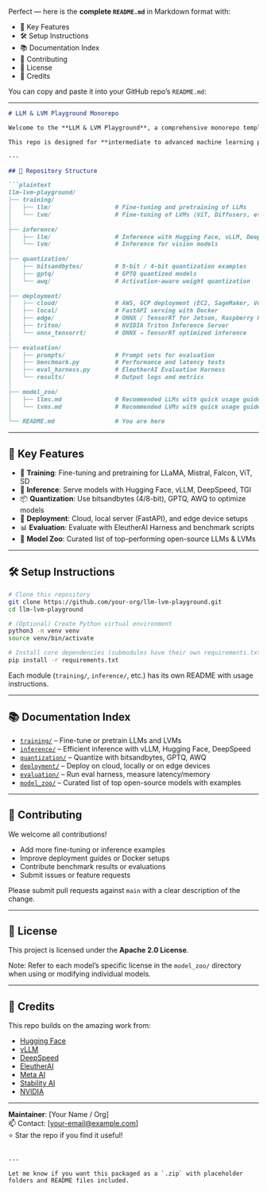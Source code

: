 Perfect — here is the **complete `README.md`** in Markdown format with:

- 🔧 Key Features  
- 🛠️ Setup Instructions  
- 📚 Documentation Index  
- 🤝 Contributing  
- 📝 License  
- 🙌 Credits  

You can copy and paste it into your GitHub repo’s `README.md`:

---

```markdown
# LLM & LVM Playground Monorepo

Welcome to the **LLM & LVM Playground**, a comprehensive monorepo template for experimenting with **Large Language Models (LLMs)** and **Large Vision Models (LVMs)**.

This repo is designed for **intermediate to advanced machine learning practitioners** who want to explore training, inference, quantization, deployment, and benchmarking across cloud, local, and edge environments.

---

## 📁 Repository Structure

```plaintext
llm-lvm-playground/
├── training/
│   ├── llm/                  # Fine-tuning and pretraining of LLMs
│   └── lvm/                  # Fine-tuning of LVMs (ViT, Diffusers, etc.)
│
├── inference/
│   ├── llm/                  # Inference with Hugging Face, vLLM, DeepSpeed
│   └── lvm/                  # Inference for vision models
│
├── quantization/
│   ├── bitsandbytes/         # 8-bit / 4-bit quantization examples
│   ├── gptq/                 # GPTQ quantized models
│   └── awq/                  # Activation-aware weight quantization
│
├── deployment/
│   ├── cloud/                # AWS, GCP deployment (EC2, SageMaker, Vertex AI)
│   ├── local/                # FastAPI serving with Docker
│   ├── edge/                 # ONNX / TensorRT for Jetson, Raspberry Pi
│   ├── triton/               # NVIDIA Triton Inference Server
│   └── onnx_tensorrt/        # ONNX → TensorRT optimized inference
│
├── evaluation/
│   ├── prompts/              # Prompt sets for evaluation
│   ├── benchmark.py          # Performance and latency tests
│   ├── eval_harness.py       # EleutherAI Evaluation Harness
│   └── results/              # Output logs and metrics
│
├── model_zoo/
│   ├── llms.md               # Recommended LLMs with quick usage guide
│   └── lvms.md               # Recommended LVMs with quick usage guide
│
└── README.md                 # You are here
```

---

## 🚀 Key Features

- 🔧 **Training**: Fine-tuning and pretraining for LLaMA, Mistral, Falcon, ViT, SD
- 🧠 **Inference**: Serve models with Hugging Face, vLLM, DeepSpeed, TGI
- 📦 **Quantization**: Use bitsandbytes (4/8-bit), GPTQ, AWQ to optimize models
- 📡 **Deployment**: Cloud, local server (FastAPI), and edge device setups
- 📊 **Evaluation**: Evaluate with EleutherAI Harness and benchmark scripts
- 🧭 **Model Zoo**: Curated list of top-performing open-source LLMs & LVMs

---

## 🛠️ Setup Instructions

```bash
# Clone this repository
git clone https://github.com/your-org/llm-lvm-playground.git
cd llm-lvm-playground

# (Optional) Create Python virtual environment
python3 -m venv venv
source venv/bin/activate

# Install core dependencies (submodules have their own requirements.txt files)
pip install -r requirements.txt
```

Each module (`training/`, `inference/`, etc.) has its own README with usage instructions.

---

## 📚 Documentation Index

- [`training/`](./training/) – Fine-tune or pretrain LLMs and LVMs  
- [`inference/`](./inference/) – Efficient inference with vLLM, Hugging Face, DeepSpeed  
- [`quantization/`](./quantization/) – Quantize with bitsandbytes, GPTQ, AWQ  
- [`deployment/`](./deployment/) – Deploy on cloud, locally or on edge devices  
- [`evaluation/`](./evaluation/) – Run eval harness, measure latency/memory  
- [`model_zoo/`](./model_zoo/) – Curated list of top open-source models with examples  

---

## 🤝 Contributing

We welcome all contributions!

- Add more fine-tuning or inference examples
- Improve deployment guides or Docker setups
- Contribute benchmark results or evaluations
- Submit issues or feature requests

Please submit pull requests against `main` with a clear description of the change.

---

## 📝 License

This project is licensed under the **Apache 2.0 License**.

Note: Refer to each model’s specific license in the `model_zoo/` directory when using or modifying individual models.

---

## 🙌 Credits

This repo builds on the amazing work from:

- [Hugging Face](https://huggingface.co/)
- [vLLM](https://github.com/vllm-project/vllm)
- [DeepSpeed](https://github.com/microsoft/DeepSpeed)
- [EleutherAI](https://github.com/EleutherAI/lm-evaluation-harness)
- [Meta AI](https://ai.meta.com/)
- [Stability AI](https://stability.ai/)
- [NVIDIA](https://developer.nvidia.com/triton-inference-server)

---

**Maintainer**: [Your Name / Org]  
📫 Contact: [your-email@example.com]  
⭐ Star the repo if you find it useful!
```

---

Let me know if you want this packaged as a `.zip` with placeholder folders and README files included.
